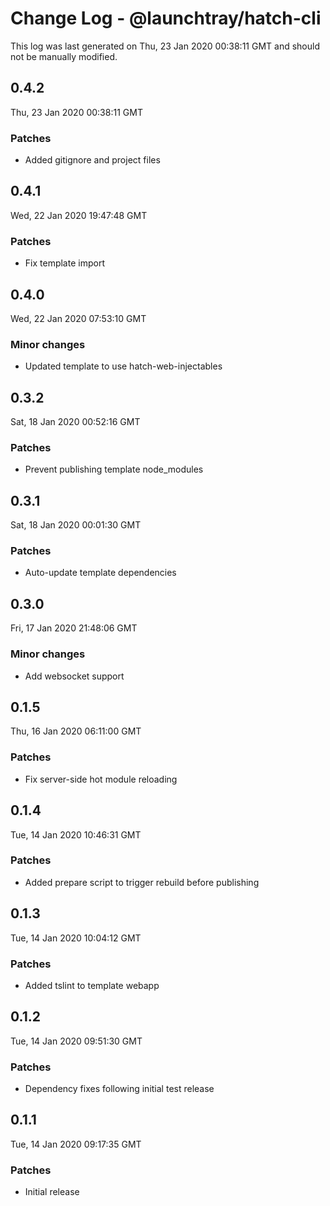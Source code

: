 # Change Log - @launchtray/hatch-cli

This log was last generated on Thu, 23 Jan 2020 00:38:11 GMT and should not be manually modified.

## 0.4.2
Thu, 23 Jan 2020 00:38:11 GMT

### Patches

- Added gitignore and project files

## 0.4.1
Wed, 22 Jan 2020 19:47:48 GMT

### Patches

- Fix template import

## 0.4.0
Wed, 22 Jan 2020 07:53:10 GMT

### Minor changes

- Updated template to use hatch-web-injectables

## 0.3.2
Sat, 18 Jan 2020 00:52:16 GMT

### Patches

- Prevent publishing template node_modules

## 0.3.1
Sat, 18 Jan 2020 00:01:30 GMT

### Patches

- Auto-update template dependencies

## 0.3.0
Fri, 17 Jan 2020 21:48:06 GMT

### Minor changes

- Add websocket support

## 0.1.5
Thu, 16 Jan 2020 06:11:00 GMT

### Patches

- Fix server-side hot module reloading

## 0.1.4
Tue, 14 Jan 2020 10:46:31 GMT

### Patches

- Added prepare script to trigger rebuild before publishing

## 0.1.3
Tue, 14 Jan 2020 10:04:12 GMT

### Patches

- Added tslint to template webapp

## 0.1.2
Tue, 14 Jan 2020 09:51:30 GMT

### Patches

- Dependency fixes following initial test release

## 0.1.1
Tue, 14 Jan 2020 09:17:35 GMT

### Patches

- Initial release

